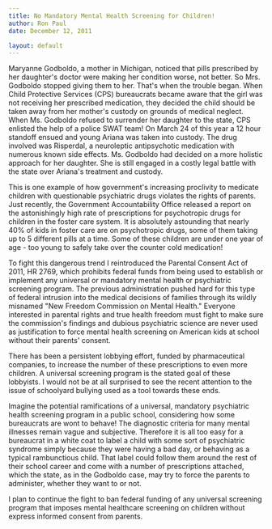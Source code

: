 ```yaml
---
title: No Mandatory Mental Health Screening for Children!
author: Ron Paul
date: December 12, 2011

layout: default
---
```


Maryanne Godboldo, a mother in Michigan, noticed that pills prescribed
by her daughter's doctor were making her condition worse, not better.
So Mrs. Godboldo stopped giving them to her. That's when the trouble
began. When Child Protective Services (CPS) bureaucrats became aware
that the girl was not receiving her prescribed medication, they decided
the child should be taken away from her mother's custody on grounds of
medical neglect. When Ms. Godboldo refused to surrender her daughter to
the state, CPS enlisted the help of a police SWAT team! On March 24 of
this year a 12 hour standoff ensued and young Ariana was taken into
custody. The drug involved was Risperdal, a neuroleptic antipsychotic
medication with numerous known side effects. Ms. Godboldo had decided
on a more holistic approach for her daughter. She is still engaged in a
costly legal battle with the state over Ariana's treatment and custody.

This is one example of how government's increasing proclivity to
medicate children with questionable psychiatric drugs violates the
rights of parents. Just recently, the Government Accountability Office
released a report on the astonishingly high rate of prescriptions for
psychotropic drugs for children in the foster care system. It is
absolutely astounding that nearly 40% of kids in foster care are on
psychotropic drugs, some of them taking up to 5 different pills at a
time. Some of these children are under one year of age - too young to
safely take over the counter cold medication!

To fight this dangerous trend I reintroduced the Parental Consent Act
of 2011, HR 2769, which prohibits federal funds from being used to
establish or implement any universal or mandatory mental health or
psychiatric screening program. The previous administration pushed hard
for this type of federal intrusion into the medical decisions of
families through its wildly misnamed "New Freedom Commission on Mental
Health." Everyone interested in parental rights and true health freedom
must fight to make sure the commission's findings and dubious
psychiatric science are never used as justification to force mental
health screening on American kids at school without their parents'
consent.

There has been a persistent lobbying effort, funded by pharmaceutical
companies, to increase the number of these prescriptions to even more
children. A universal screening program is the stated goal of these
lobbyists. I would not be at all surprised to see the recent attention
to the issue of schoolyard bullying used as a tool towards these ends.

Imagine the potential ramifications of a universal, mandatory
psychiatric health screening program in a public school, considering
how some bureaucrats are wont to behave! The diagnostic criteria for
many mental illnesses remain vague and subjective. Therefore it is all
too easy for a bureaucrat in a white coat to label a child with some
sort of psychiatric syndrome simply because they were having a bad day,
or behaving as a typical rambunctious child. That label could follow
them around the rest of their school career and come with a number of
prescriptions attached, which the state, as in the Godboldo case, may
try to force the parents to administer, whether they want to or not.

I plan to continue the fight to ban federal funding of any universal
screening program that imposes mental healthcare screening on children
without express informed consent from parents.
